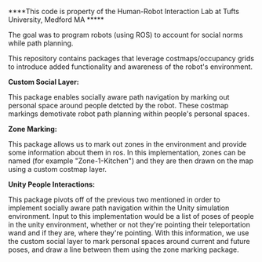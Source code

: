 ****This code is property of the Human-Robot Interaction Lab at Tufts University, Medford MA *****

The goal was to program robots (using ROS) to account for social norms while path planning. 

This repository contains packages that leverage costmaps/occupancy grids to introduce 
added functionality and awareness of the robot's environment. 

**Custom Social Layer:**

This package enables socially aware path navigation by marking out personal space
around people detcted by the robot. These costmap markings demotivate robot path 
planning within people's personal spaces. 


**Zone Marking:**

This package allows us to mark out zones in the environment and provide some information about them 
in ros. In this implementation, zones can be named (for example "Zone-1-Kitchen") and they are then 
drawn on the map using a custom costmap layer. 

**Unity People Interactions:**

This package pivots off of the previous two mentioned in order to implement socially aware 
path navigation within the Unity simulation environment. Input to this implementation would be
a list of poses of people in the unity environment, whether or not they're pointing their teleportation wand 
and if they are, where they're pointing. With this information, we use the custom social layer to mark 
personal spaces around current and future poses, and draw a line between them using the zone marking package. 

